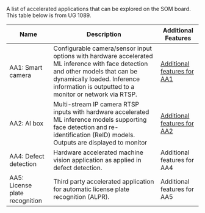 A list of accelerated applications that can be explored on the SOM board. This table below is from UG 1089.

| Name  | Description | Additional Features|
| ------------- | ------------- | ------------- |
| AA1: Smart camera  | Configurable camera/sensor input options with hardware accelerated ML inference with face detection and other models that can be dynamically loaded. Inference information is outputted to a monitor or network via RTSP. | [Additional features for AA1](https://github.com/Xilinx/Xilinx_KV260_Workshop/blob/main/Additional%20AA1%20Features.md)|
| AA2: AI box  | Multi-stream IP camera RTSP inputs with hardware accelerated ML inference models supporting face detection and re-identification (ReID) models. Outputs are displayed to monitor  |[Additional features for AA2](https://github.com/Xilinx/Xilinx_KV260_Workshop/blob/main/Additional%20AA2%20Features.md)|
|AA4: Defect detection | Hardware accelerated machine vision application as applied in defect detection.|Additional features for AA4|
|AA5: License plate recognition | Third party accelerated application for automatic license plate recognition (ALPR). | Additional features for AA5|
